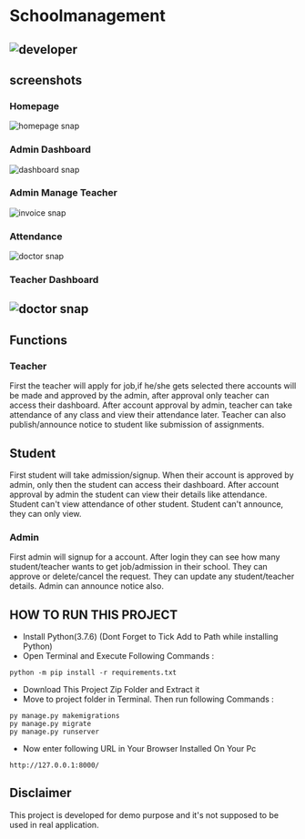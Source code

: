 # Schoolmanagement

## ![developer](https://img.shields.io/badge/Developed%20By%20%3A-Sumit%20Kumar-red)

## screenshots

### Homepage

![homepage snap](https://github.com/sumitkumar1503/schoolmanagement/blob/master/static/screenshots/homepage.png?raw=true)

### Admin Dashboard

![dashboard snap](https://github.com/sumitkumar1503/schoolmanagement/blob/master/static/screenshots/adminhomepage.png?raw=true)

### Admin Manage Teacher

![invoice snap](https://github.com/sumitkumar1503/schoolmanagement/blob/master/static/screenshots/adminteacher.png?raw=true)

### Attendance

![doctor snap](https://github.com/sumitkumar1503/schoolmanagement/blob/master/static/screenshots/attendance.png?raw=true)

### Teacher Dashboard

## ![doctor snap](https://github.com/sumitkumar1503/schoolmanagement/blob/master/static/screenshots/teacher.png?raw=true)

## Functions

### Teacher

First the teacher will apply for job,if he/she gets selected there accounts will be made and approved by the admin, after approval only teacher can access their dashboard.
After account approval by admin, teacher can take attendance of any class and view their attendance later.
Teacher can also publish/announce notice to student like submission of assignments.

## Student

First student will take admission/signup.
When their account is approved by admin, only then the student can access their dashboard.
After account approval by admin the student can view their details like attendance.
Student can't view attendance of other student.
Student can't announce, they can only view.

### Admin

First admin will signup for a account.
After login they can see how many student/teacher wants to get job/admission in their school.
They can approve or delete/cancel the request.
They can update any student/teacher details.
Admin can announce notice also.

## HOW TO RUN THIS PROJECT

- Install Python(3.7.6) (Dont Forget to Tick Add to Path while installing Python)
- Open Terminal and Execute Following Commands :

`python -m pip install -r requirements.txt`

- Download This Project Zip Folder and Extract it
- Move to project folder in Terminal. Then run following Commands :

```
py manage.py makemigrations
py manage.py migrate
py manage.py runserver
```

- Now enter following URL in Your Browser Installed On Your Pc

```
http://127.0.0.1:8000/
```

## Disclaimer

This project is developed for demo purpose and it's not supposed to be used in real application.
